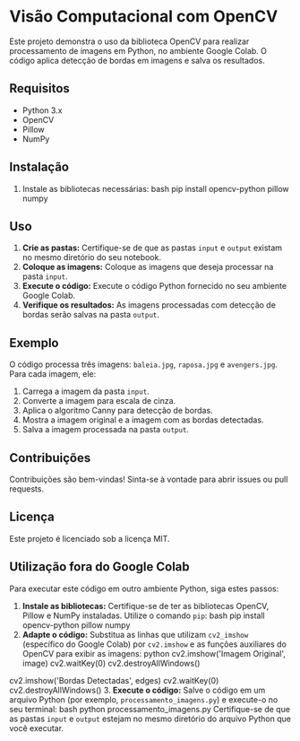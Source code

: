 # Visão Computacional com OpenCV

Este projeto demonstra o uso da biblioteca OpenCV para realizar processamento de imagens em Python, no ambiente Google Colab. O código aplica detecção de bordas em imagens e salva os resultados.

## Requisitos

* Python 3.x
* OpenCV
* Pillow
* NumPy

## Instalação

1. Instale as bibliotecas necessárias:
bash pip install opencv-python pillow numpy

## Uso

1. **Crie as pastas:** Certifique-se de que as pastas `input` e `output` existam no mesmo diretório do seu notebook.
2. **Coloque as imagens:** Coloque as imagens que deseja processar na pasta `input`.
3. **Execute o código:** Execute o código Python fornecido no seu ambiente Google Colab.
4. **Verifique os resultados:** As imagens processadas com detecção de bordas serão salvas na pasta `output`.

## Exemplo

O código processa três imagens: `baleia.jpg`, `raposa.jpg` e `avengers.jpg`. Para cada imagem, ele:

1. Carrega a imagem da pasta `input`.
2. Converte a imagem para escala de cinza.
3. Aplica o algoritmo Canny para detecção de bordas.
4. Mostra a imagem original e a imagem com as bordas detectadas.
5. Salva a imagem processada na pasta `output`.

## Contribuições

Contribuições são bem-vindas! Sinta-se à vontade para abrir issues ou pull requests.

## Licença

Este projeto é licenciado sob a licença MIT.

## Utilização fora do Google Colab

Para executar este código em outro ambiente Python, siga estes passos:

1. **Instale as bibliotecas:** Certifique-se de ter as bibliotecas OpenCV, Pillow e NumPy instaladas. Utilize o comando `pip`:
bash pip install opencv-python pillow numpy
2. **Adapte o código:** Substitua as linhas que utilizam `cv2_imshow` (específico do Google Colab) por `cv2.imshow` e as funções auxiliares do OpenCV para exibir as imagens:
python cv2.imshow('Imagem Original', image) cv2.waitKey(0) cv2.destroyAllWindows()

cv2.imshow('Bordas Detectadas', edges) cv2.waitKey(0) cv2.destroyAllWindows()
3. **Execute o código:** Salve o código em um arquivo Python (por exemplo, `processamento_imagens.py`) e execute-o no seu terminal:
bash python processamento_imagens.py
Certifique-se de que as pastas `input` e `output` estejam no mesmo diretório do arquivo Python que você executar.
